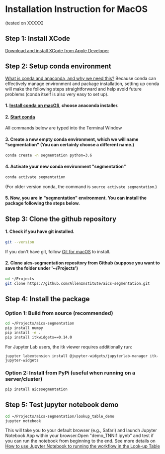 # Installation Instruction for MacOS

(tested on XXXXX)


## Step 1: Install XCode

[Download and install XCode from Apple Developer](https://developer.apple.com/xcode/)


## Step 2: Setup conda environment 

[What is conda and anaconda, and why we need this?](conda_why.md) Because conda can effectively manage environment and package installation, setting up conda will make the following steps straightforward and help avoid future problems (conda itself is also very easy to set up).

#### 1. [Install conda on macOS](https://docs.conda.io/projects/conda/en/latest/user-guide/install/macos.html), choose anaconda installer.


#### 2. [Start conda](https://docs.conda.io/projects/conda/en/latest/user-guide/getting-started.html#starting-conda)

All commands below are typed into the Terminal Window

#### 3. Create a new empty conda environment, which we will name "segmentation" (You can certainly choose a different name.)

``` bash 
conda create -n segmentation python=3.6
```

#### 4. Activate your new conda environment "segmentation"

``` bash
conda activate segmentation
```

(For older version conda, the command is `source activate segmentation`.)

#### 5. Now, you are in "segmentation" environment. You can install the package following the steps below.


## Step 3: Clone the github repository 


#### 1. Check if you have git installed.

```bash 
git --version
```

If you don't have git, follow [Git for macOS](https://www.atlassian.com/git/tutorials/install-git#mac-os-x) to install.

#### 2. Clone aics-segmentation repository from Github (suppose you want to save the folder under '~/Projects')

```bash
cd ~/Projects
git clone https://github.com/AllenInstitute/aics-segmentation.git
```

## Step 4: Install the package


### Option 1: Build from source (recommended)

```bash
cd ~/Projects/aics-segmentation
pip install numpy
pip install -e .
pip install itkwidgets==0.14.0
```

For Jupyter Lab users, the itk viewer requires additionally run:

```
jupyter labextension install @jupyter-widgets/jupyterlab-manager itk-jupyter-widgets
```


### Option 2: Install from PyPi (useful when running on a server/cluster)

```bash
pip install aicssegmentation
```

## Step 5: Test jupyter notebook demo


``` bash 
cd ~/Projects/aics-segmentation/lookup_table_demo
jupyter notebook
```

This will take you to your default browser (e.g., Safari) and launch Jupyter Notebook App within your browser.Open "demo_TNNI1.ipynb" and test if you can run the notebook from beginning to the end. See more details on [How to use Jupyter Notebook to running the workflow in the Look-up Table](../docs/jupyter_lookup_table.md)

